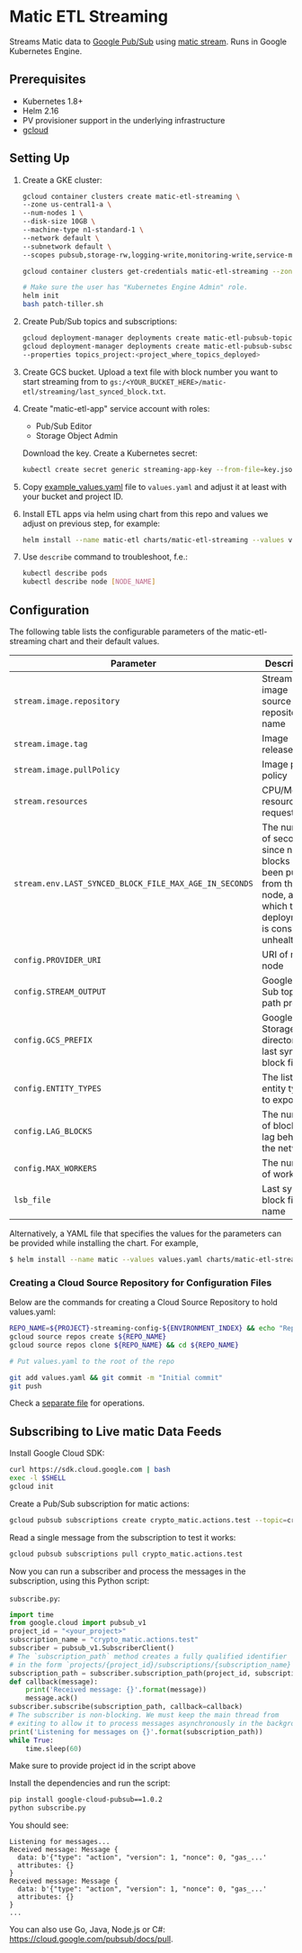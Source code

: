 # Matic ETL Streaming

Streams Matic data to [Google Pub/Sub](https://cloud.google.com/pubsub) using
[matic stream](https://github.com/blockchain-etl/matic-etl/tree/develop/docs/commands.md#stream).
Runs in Google Kubernetes Engine.

## Prerequisites

- Kubernetes 1.8+
- Helm 2.16
- PV provisioner support in the underlying infrastructure
- [gcloud](https://cloud.google.com/sdk/install)

## Setting Up

1. Create a GKE cluster:

   ```bash
   gcloud container clusters create matic-etl-streaming \
   --zone us-central1-a \
   --num-nodes 1 \
   --disk-size 10GB \
   --machine-type n1-standard-1 \
   --network default \
   --subnetwork default \
   --scopes pubsub,storage-rw,logging-write,monitoring-write,service-management,service-control,trace

   gcloud container clusters get-credentials matic-etl-streaming --zone us-central1-a

   # Make sure the user has "Kubernetes Engine Admin" role.
   helm init
   bash patch-tiller.sh
   ```

2. Create Pub/Sub topics and subscriptions:

   ```bash
   gcloud deployment-manager deployments create matic-etl-pubsub-topics-0 --template deployment_manager_pubsub_topics.py
   gcloud deployment-manager deployments create matic-etl-pubsub-subscriptions-0 --template deployment_manager_pubsub_subscriptions.py \
   --properties topics_project:<project_where_topics_deployed>
   ```

3. Create GCS bucket. Upload a text file with block number you want to start streaming from to
   `gs:/<YOUR_BUCKET_HERE>/matic-etl/streaming/last_synced_block.txt`.

4. Create "matic-etl-app" service account with roles:

   - Pub/Sub Editor
   - Storage Object Admin

   Download the key. Create a Kubernetes secret:

   ```bash
   kubectl create secret generic streaming-app-key --from-file=key.json=$HOME/Downloads/key.json
   ```

5. Copy [example_values.yaml](example_values.yaml) file to `values.yaml` and adjust it at least with
   your bucket and project ID.

6. Install ETL apps via helm using chart from this repo and values we adjust on previous step, for example:

   ```bash
   helm install --name matic-etl charts/matic-etl-streaming --values values.yaml
   ```

7. Use `describe` command to troubleshoot, f.e.:

   ```bash
   kubectl describe pods
   kubectl describe node [NODE_NAME]
   ```

## Configuration

The following table lists the configurable parameters of the matic-etl-streaming chart and their default values.

| Parameter                                              | Description                                                                                                               | Default                                       |
| ------------------------------------------------------ | ------------------------------------------------------------------------------------------------------------------------- | --------------------------------------------- |
| `stream.image.repository`                              | Stream image source repository name                                                                                       | `blockchainetl/matic-etl`                     |
| `stream.image.tag`                                     | Image release tag                                                                                                         | `1.0.2`                                       |
| `stream.image.pullPolicy`                              | Image pull policy                                                                                                         | `IfNotPresent`                                |
| `stream.resources`                                     | CPU/Memory resource request/limit                                                                                         | `100m/128Mi, 350m/512Mi`                      |
| `stream.env.LAST_SYNCED_BLOCK_FILE_MAX_AGE_IN_SECONDS` | The number of seconds since new blocks have been pulled from the node, after which the deployment is considered unhealthy | `600`                                         |
| `config.PROVIDER_URI`                                  | URI of matic node                                                                                                         | `grpcs://api.mainnet.matic.one:443`           |
| `config.STREAM_OUTPUT`                                 | Google Pub Sub topic path prefix                                                                                          | `projects/<your-project>/topics/crypto_matic` |
| `config.GCS_PREFIX`                                    | Google Storage directory of last synced block file                                                                        | `gs://<your-bucket>/matic-etl/streaming`      |
| `config.ENTITY_TYPES`                                  | The list of entity types to export                                                                                        | ``                                            |
| `config.LAG_BLOCKS`                                    | The number of blocks to lag behind the network                                                                            | `10`                                          |
| `config.MAX_WORKERS`                                   | The number of workers                                                                                                     | `4`                                           |
| `lsb_file`                                             | Last synced block file name                                                                                               | `last_synced_block.txt`                       |

Alternatively, a YAML file that specifies the values for the parameters can be provided while installing the chart. For example,

```bash
$ helm install --name matic --values values.yaml charts/matic-etl-streaming
```

### Creating a Cloud Source Repository for Configuration Files

Below are the commands for creating a Cloud Source Repository to hold values.yaml:

```bash
REPO_NAME=${PROJECT}-streaming-config-${ENVIRONMENT_INDEX} && echo "Repo name ${REPO_NAME}"
gcloud source repos create ${REPO_NAME}
gcloud source repos clone ${REPO_NAME} && cd ${REPO_NAME}

# Put values.yaml to the root of the repo

git add values.yaml && git commit -m "Initial commit"
git push
```

Check a [separate file](ops.md) for operations.

## Subscribing to Live matic Data Feeds

Install Google Cloud SDK:

```bash
curl https://sdk.cloud.google.com | bash
exec -l $SHELL
gcloud init
```

Create a Pub/Sub subscription for matic actions:

```bash
gcloud pubsub subscriptions create crypto_matic.actions.test --topic=crypto_matic.actions --topic-project=public-data-finance
```

Read a single message from the subscription to test it works:

```bash
gcloud pubsub subscriptions pull crypto_matic.actions.test
```

Now you can run a subscriber and process the messages in the subscription, using this Python script:

`subscribe.py`:

```python
import time
from google.cloud import pubsub_v1
project_id = "<your_project>"
subscription_name = "crypto_matic.actions.test"
subscriber = pubsub_v1.SubscriberClient()
# The `subscription_path` method creates a fully qualified identifier
# in the form `projects/{project_id}/subscriptions/{subscription_name}`
subscription_path = subscriber.subscription_path(project_id, subscription_name)
def callback(message):
    print('Received message: {}'.format(message))
    message.ack()
subscriber.subscribe(subscription_path, callback=callback)
# The subscriber is non-blocking. We must keep the main thread from
# exiting to allow it to process messages asynchronously in the background.
print('Listening for messages on {}'.format(subscription_path))
while True:
    time.sleep(60)
```

Make sure to provide project id in the script above

Install the dependencies and run the script:

```bash
pip install google-cloud-pubsub==1.0.2
python subscribe.py
```

You should see:

```
Listening for messages...
Received message: Message {
  data: b'{"type": "action", "version": 1, "nonce": 0, "gas_...'
  attributes: {}
}
Received message: Message {
  data: b'{"type": "action", "version": 1, "nonce": 0, "gas_...'
  attributes: {}
}
...
```

You can also use Go, Java, Node.js or C#: https://cloud.google.com/pubsub/docs/pull.
